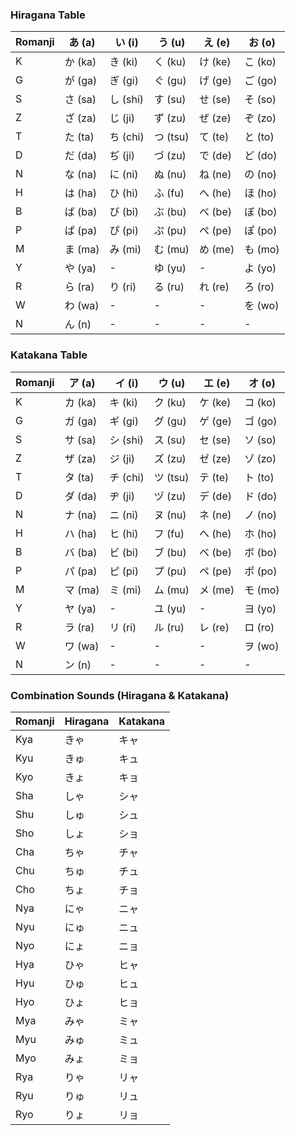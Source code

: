 ### Hiragana Table

| Romanji | あ (a) | い (i) | う (u) | え (e) | お (o) |
| ------- | ----- | ----- | ----- | ----- | ----- |
| K       | か (ka) | き (ki) | く (ku) | け (ke) | こ (ko) |
| G       | が (ga) | ぎ (gi) | ぐ (gu) | げ (ge) | ご (go) |
| S       | さ (sa) | し (shi) | す (su) | せ (se) | そ (so) |
| Z       | ざ (za) | じ (ji) | ず (zu) | ぜ (ze) | ぞ (zo) |
| T       | た (ta) | ち (chi) | つ (tsu) | て (te) | と (to) |
| D       | だ (da) | ぢ (ji) | づ (zu) | で (de) | ど (do) |
| N       | な (na) | に (ni) | ぬ (nu) | ね (ne) | の (no) |
| H       | は (ha) | ひ (hi) | ふ (fu) | へ (he) | ほ (ho) |
| B       | ば (ba) | び (bi) | ぶ (bu) | べ (be) | ぼ (bo) |
| P       | ぱ (pa) | ぴ (pi) | ぷ (pu) | ぺ (pe) | ぽ (po) |
| M       | ま (ma) | み (mi) | む (mu) | め (me) | も (mo) |
| Y       | や (ya) | -     | ゆ (yu) | -     | よ (yo) |
| R       | ら (ra) | り (ri) | る (ru) | れ (re) | ろ (ro) |
| W       | わ (wa) | -     | -     | -     | を (wo) |
| N       | ん (n) | -     | -     | -     | -     |

### Katakana Table

| Romanji | ア (a) | イ (i) | ウ (u) | エ (e) | オ (o) |
| ------- | ----- | ----- | ----- | ----- | ----- |
| K       | カ (ka) | キ (ki) | ク (ku) | ケ (ke) | コ (ko) |
| G       | ガ (ga) | ギ (gi) | グ (gu) | ゲ (ge) | ゴ (go) |
| S       | サ (sa) | シ (shi) | ス (su) | セ (se) | ソ (so) |
| Z       | ザ (za) | ジ (ji) | ズ (zu) | ゼ (ze) | ゾ (zo) |
| T       | タ (ta) | チ (chi) | ツ (tsu) | テ (te) | ト (to) |
| D       | ダ (da) | ヂ (ji) | ヅ (zu) | デ (de) | ド (do) |
| N       | ナ (na) | ニ (ni) | ヌ (nu) | ネ (ne) | ノ (no) |
| H       | ハ (ha) | ヒ (hi) | フ (fu) | ヘ (he) | ホ (ho) |
| B       | バ (ba) | ビ (bi) | ブ (bu) | ベ (be) | ボ (bo) |
| P       | パ (pa) | ピ (pi) | プ (pu) | ペ (pe) | ポ (po) |
| M       | マ (ma) | ミ (mi) | ム (mu) | メ (me) | モ (mo) |
| Y       | ヤ (ya) | -     | ユ (yu) | -     | ヨ (yo) |
| R       | ラ (ra) | リ (ri) | ル (ru) | レ (re) | ロ (ro) |
| W       | ワ (wa) | -     | -     | -     | ヲ (wo) |
| N       | ン (n) | -     | -     | -     | -     |

### Combination Sounds (Hiragana & Katakana)

| Romanji | Hiragana | Katakana |
| ------- | -------- | -------- |
| Kya     | きゃ     | キャ     |
| Kyu     | きゅ     | キュ     |
| Kyo     | きょ     | キョ     |
| Sha     | しゃ     | シャ     |
| Shu     | しゅ     | シュ     |
| Sho     | しょ     | ショ     |
| Cha     | ちゃ     | チャ     |
| Chu     | ちゅ     | チュ     |
| Cho     | ちょ     | チョ     |
| Nya     | にゃ     | ニャ     |
| Nyu     | にゅ     | ニュ     |
| Nyo     | にょ     | ニョ     |
| Hya     | ひゃ     | ヒャ     |
| Hyu     | ひゅ     | ヒュ     |
| Hyo     | ひょ     | ヒョ     |
| Mya     | みゃ     | ミャ     |
| Myu     | みゅ     | ミュ     |
| Myo     | みょ     | ミョ     |
| Rya     | りゃ     | リャ     |
| Ryu     | りゅ     | リュ     |
| Ryo     | りょ     | リョ     |
